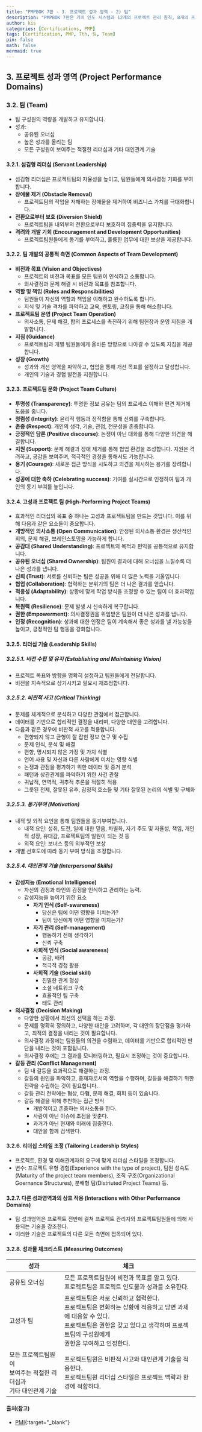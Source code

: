 ```yaml
---
title: "PMPBOK 7판 - 3. 프로젝트 성과 영역 - 2) 팀"
description: "PMPBOK 7판은 가치 인도 시스템과 12개의 프로젝트 관리 원칙, 8개의 프로젝트 성과영역, 조정, 모델/방법/가공품으로 구성된다."
author: kis
categories: [Certifications, PMP]
tags: [Certification, PMP, 7th, 팀, Team]
pin: false
math: false
mermaid: true
---
```

  
## 3. 프로젝트 성과 영역 (Project Performance Domains)
  
### 3.2. **팀 (Team)**
- 팀 구성원의 역량을 개발하고 유지합니다.
- 성과:
    - 공유된 오너십
    - 높은 성과를 올리는 팀
    - 모든 구성원이 보여주는 적절한 리더십과 기타 대인관계 기술 

#### 3.2.1. 섬김형 리더십 (Servant Leadership)
- 섬김형 리더십은 프로젝트팀의 자율성을 높이고, 팀원들에게 의사결정 기회를 부여합니다.
- **장애물 제거 (Obstacle Removal)**
    - 프로젝트팀의 작업을 저해하는 장애물을 제거하여 비즈니스 가치를 극대화합니다.
- **전환으로부터 보호 (Diversion Shield)**
    - 프로젝트팀을 내외부의 전환으로부터 보호하여 집중력을 유지합니다.
- **격려와 개발 기회 (Encouragement and Development Opportunities)**
    - 프로젝트팀원들에게 동기를 부여하고, 훌륭한 업무에 대한 보상을 제공합니다.

#### 3.2.2. 팀 개발의 공통적 측면 (Common Aspects of Team Development)
- **비전과 목표 (Vision and Objectives)**
    - 프로젝트의 비전과 목표를 모든 팀원이 인식하고 소통합니다.
    - 의사결정과 문제 해결 시 비전과 목표를 참조합니다.
- **역할 및 책임 (Roles and Responsibilities)**
    - 팀원들이 자신의 역할과 책임을 이해하고 완수하도록 합니다.
    - 지식 및 기술 격차를 파악하고 교육, 멘토링, 코칭을 통해 해소합니다.
- **프로젝트팀 운영 (Project Team Operation)**
    - 의사소통, 문제 해결, 합의 프로세스를 촉진하기 위해 팀헌장과 운영 지침을 개발합니다.
- **지침 (Guidance)**
    - 프로젝트팀과 개별 팀원들에게 올바른 방향으로 나아갈 수 있도록 지침을 제공합니다.
- **성장 (Growth)**
    - 성과와 개선 영역을 파악하고, 협업을 통해 개선 목표를 설정하고 달성합니다.
    - 개인의 기술과 경험 발전을 지원합니다.

#### 3.2.3. 프로젝트팀 문화 (Project Team Culture)
- **투명성 (Transparency)**: 투명한 정보 공유는 팀의 프로세스 이해와 편견 제거에 도움을 줍니다.
- **청렴성 (Integrity)**: 윤리적 행동과 정직함을 통해 신뢰를 구축합니다.
- **존중 (Respect)**: 개인의 생각, 기술, 관점, 전문성을 존중합니다.
- **긍정적인 담론 (Positive discourse)**: 논쟁이 아닌 대화를 통해 다양한 의견을 해결합니다.
- **지원 (Support)**: 문제 해결과 장애 제거를 통해 협업 환경을 조성합니다. 지원은 격려하고, 공감을 보여주며, 적극적인 경청을 통해서도 가능합니다.
- **용기 (Courage)**: 새로운 접근 방식을 시도하고 의견을 제시하는 용기를 장려합니다.
- **성공에 대한 축하 (Celebrating success)**: 기여를 실시간으로 인정하여 팀과 개인의 동기 부여를 높입니다.

#### 3.2.4. 고성과 프로젝트 팀 (High-Performing Project Teams)
- 효과적인 리더십의 목표 중 하나는 고성과 프로젝트팀을 만드는 것입니다. 이를 위해 다음과 같은 요소들이 중요합니다.
- **개방적인 의사소통 (Open Communication)**: 안정된 의사소통 환경은 생산적인 회의, 문제 해결, 브레인스토밍을 가능하게 합니다.
- **공감대 (Shared Understanding)**: 프로젝트의 목적과 편익을 공통적으로 유지합니다.
- **공유된 오너십 (Shared Ownership)**: 팀원이 결과에 대해 오너십을 느낄수록 더 나은 성과를 냅니다.
- **신뢰 (Trust)**: 서로를 신뢰하는 팀은 성공을 위해 더 많은 노력을 기울입니다.
- **협업 (Collaboration)**: 협력하는 분위기의 팀은 더 나은 결과를 얻습니다.
- **적응성 (Adaptability)**: 상황에 맞게 작업 방식을 조정할 수 있는 팀이 더 효과적입니다.
- **복원력 (Resilience)**: 문제 발생 시 신속하게 복구합니다.
- **권한 (Empowerment)**: 의사결정권을 위임받은 팀원이 더 나은 성과를 냅니다.
- **인정 (Recognition)**: 성과에 대한 인정은 팀이 계속해서 좋은 성과를 낼 가능성을 높이고, 긍정적인 팀 행동을 강화합니다.


#### 3.2.5. 리더십 기술 (Leadership Skills)                            

##### 3.2.5.1. **비전 수립 및 유지 (Establishing and Maintaining Vision)**
- 프로젝트 목표와 방향을 명확히 설정하고 팀원들에게 전달합니다.
- 비전을 지속적으로 상기시키고 필요시 재조정합니다.

##### 3.2.5.2. **비판적 사고 (Critical Thinking)**    
- 문제를 체계적으로 분석하고 다양한 관점에서 접근합니다.
- 데이터를 기반으로 합리적인 결정을 내리며, 다양한 대안을 고려합니다.
- 다음과 같은 경우에 비판적 사고를 적용합니다.
    - 편향되지 않고 균형이 잘 잡힌 정보 연구 및 수집
    - 문제 인식, 분석 및 해결
    - 편향, 명시되지 않은 가정 및 가치 식별
    - 언어 사용 및 자신과 다른 사람에게 미치는 영향 식별
    - 논쟁과 관점을 평가하기 위한 데이터 및 증거 분석
    - 패턴과 상관관계를 파악하기 위한 사건 관찰
    - 귀납적, 연역적, 귀추적 추론을 적절히 적용
    - 그릇된 전제, 잘못된 유추, 감정적 호소들 및 기타 잘못된 논리의 식별 및 구체화


##### 3.2.5.3. **동기부여 (Motivation)**
- 내적 및 외적 요인을 통해 팀원들을 동기부여합니다.
    - 내적 요인: 성취, 도전, 일에 대한 믿음, 차별화, 자기 주도 및 자율성, 책임, 개인적 성장, 유대감, 프로젝트팀의 일원이 되는 것 등
    - 외적 요인: 보너스 등의 외부적인 보상
- 개별 선호도에 따라 동기 부여 방식을 조정합니다.

##### 3.2.5.4. **대인관계 기술 (Interpersonal Skills)**
- **감성지능 (Emotional Intelligence)**
    - 자신의 감정과 타인의 감정을 인식하고 관리하는 능력.
    - 감성지능을 높이기 위한 요소
        - **자기 인식 (Self-swareness)**
            - 당신은 팀에 어떤 영향을 미치는가?
            - 팀이 당신에게 어떤 영향을 미치는가?
        - **자기 관리 (Self-management)**
            - 행동하기 전에 생각하기
            - 신뢰 구축
        - **사회적 인식 (Social awareness)**
            - 공감, 배려
            - 적극적 경청 활용
        - **사회적 기술 (Social skill)**
            - 친밀한 관계 형성
            - 소셜 네트워크 구축
            - 효율적인 팀 구축
            - 태도 관리
- **의사결정 (Decision Making)**
    - 다양한 상황에서 최선의 선택을 하는 과정.
    - 문제를 명확히 정의하고, 다양한 대안을 고려하며, 각 대안의 장단점을 평가하고, 최적의 결정을 내리는 것이 필요합니다.
    - 의사결정 과정에는 팀원들의 의견을 수렴하고, 데이터를 기반으로 합리적인 판단을 내리는 것이 포함됩니다.
    - 의사결정 후에는 그 결과를 모니터링하고, 필요시 조정하는 것이 중요합니다.
- **갈등 관리 (Conflict Management)**
    - 팀 내 갈등을 효과적으로 해결하는 과정.
    - 갈등의 원인을 파악하고, 중재자로서의 역할을 수행하며, 갈등을 해결하기 위한 전략을 수립하는 것이 필요합니다.
    - 갈등 관리 전략에는 협상, 타협, 문제 해결, 회피 등이 있습니다.
    - 갈등 해결을 위해 추천하는 접근 방식 
        - 개방적이고 존중하는 의사소통을 한다.
        - 사람이 아닌 이슈에 초점을 맞춘다.
        - 과거가 아닌 현재와 미래에 집중한다.
        - 대안을 함께 검색한다.

#### 3.2.6. 리더십 스타일 조정 (Tailoring Leadership Styles)
- 프로젝트, 환경 및 이해관계자의 요구에 맞게 리더십 스타일을 조정합니다.
- 변수: 프로젝트 유형 경험(Experience with the type of project), 팀원 성숙도(Maturity of the project team members), 조직 구조(Organizational Goernance Structures), 분배형 팀(Distriuted Project Teams) 등.

#### 3.2.7. 다른 성과영역과의 상호 작용 (Interactions with Other Performance Domains)
- 팀 성과영역은 프로젝트 전반에 걸쳐 프로젝트 관리자와 프로젝트팀원들에 의해 사용되는 기술을 강조한다.
- 이러한 기술은 프로젝트의 다른 모든 측면에 접목되어 있다.

#### 3.2.8. 성과물 체크리스트 (Measuring Outcomes)

| 성과 | 체크 |
|---|---|
| 공유된 오너십 | 모든 프로젝트팀원이 비전과 목표를 알고 있다.<br>프로젝트팀은 프로젝트 인도물과 성과를 소유한다. |
| 고성과 팀 | 프로젝트팀은 서로 신뢰하고 협력한다.<br>프로젝트팀은 변화하는 상황에 적응하고 당면 과제에 대응할 수 있다. <br>프로젝트팀은 권한을 갖고 있다고 생각하며 프로젝트팀의 구성원에게<br> 권한을 부여하고 인정한다. |
| 모든 프로젝트팀원이<br>보여주는 적절한 리더십과<br>기타 대인관계 기술 | 프로젝트팀원은 비판적 사고와 대인관계 기술을 적용한다.<br>프로젝트팀원 리더십 스타일은 프로젝트 맥락과 환경에 적합하다. |
  
   

#### 출처(참고)
- [PMI](https://www.pmi.org/){:target="_blank"}


